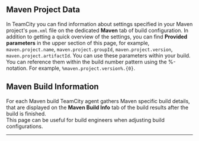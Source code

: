 [//]: # (title: Maven-related Data)
[//]: # (auxiliary-id: Maven-related Data)

## Maven Project Data

In TeamCity you can find information about settings specified in your Maven project's `pom.xml` file on the dedicated __Maven__ tab of build configuration. In addition to getting a quick overview of the settings, you can find __Provided parameters__ in the upper section of this page, for example, `maven.project.name`, `maven.project.groupId`, `maven.project.version`, `maven.project.artifactId`. You can use these parameters within your build. You can reference them within the build number pattern using the %\-notation. For example, `%maven.project.version%.{0}`.

## Maven Build Information

For each Maven build TeamCity agent gathers Maven specific build details, that are displayed on the __Maven Build Info__ tab of the build results after the build is finished.   
This page can be useful for build engineers when adjusting build configurations. 

__ __